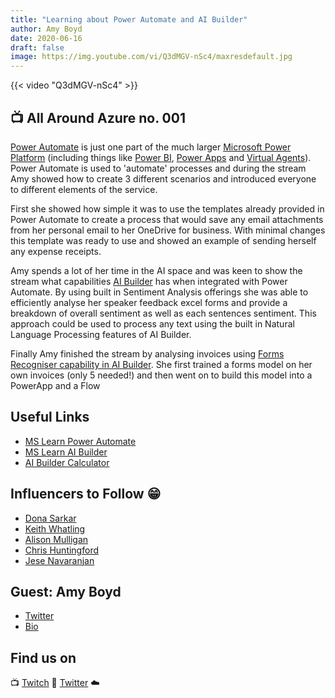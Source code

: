 ```yaml
---
title: "Learning about Power Automate and AI Builder"
author: Amy Boyd
date: 2020-06-16
draft: false
image: https://img.youtube.com/vi/Q3dMGV-nSc4/maxresdefault.jpg
---
```


{{< video "Q3dMGV-nSc4" >}}

## 📺 All Around Azure no. 001

[Power Automate](https://cda.ms/1pT) is just one part of the much larger [Microsoft Power Platform](https://docs.microsoft.com/en-us/learn/paths/power-plat-fundamentals/) (including things like [Power BI](https://docs.microsoft.com/en-us/power-bi/), [Power Apps](https://docs.microsoft.com/en-us/learn/modules/introduction-power-apps/) and [Virtual Agents](https://docs.microsoft.com/en-us/power-platform-release-plan/2020wave2/power-virtual-agents/)). Power Automate is used to 'automate' processes and during the stream Amy showed how to create 3 different scenarios and introduced everyone to different elements of the service.

First she showed how simple it was to use the templates already provided in Power Automate to create a process that would save any email attachments from her personal email to her OneDrive for business. With minimal changes this template was ready to use and showed an example of sending herself any expense receipts.

Amy spends a lot of her time in the AI space and was keen to show the stream what capabilities [AI Builder](https://cda.ms/1pV) has when integrated with Power Automate. By using built in Sentiment Analysis offerings she was able to efficiently analyse her speaker feedback excel forms and provide a breakdown of overall sentiment as well as each sentences sentiment. This approach could be used to process any text using the built in Natural Language Processing features of AI Builder.

Finally Amy finished the stream by analysing invoices using [Forms Recogniser capability in AI Builder](https://flow.microsoft.com/en-us/blog/ai-builder-form-processing-now-lets-you-recognize-undetected-fields/). She first trained a forms model on her own invoices (only 5 needed!) and then went on to build this model into a PowerApp and a Flow

## Useful Links

- [MS Learn Power Automate](https://cda.ms/1pY)
- [MS Learn AI Builder](https://cda.ms/1pW)
- [AI Builder Calculator](https://cda.ms/1pR)

## Influencers to Follow 😁 

- [Dona Sarkar](https://twitter.com/donasarkar)
- [Keith Whatling](https://twitter.com/KeithWhatling)
- [Alison Mulligan](https://twitter.com/AMulligan365)
- [Chris Huntingford](https://twitter.com/TATTOOEDCRMGUY)
- [Jese Navaranjan](https://twitter.com/JeseNav2)

## Guest: Amy Boyd

- [Twitter](https://twitter.com/AmyKateNicho)
- [Bio](https://developer.microsoft.com/en-us/advocates/amy-boyd)

## Find us on

📺 [Twitch](https://www.twitch.tv/microsoftdeveloper)
🔗 [Twitter](https://twitter.com/fboucheros)
☁️